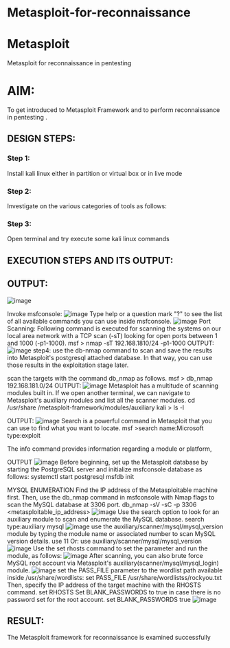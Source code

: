 # Metasploit-for-reconnaissance
# Metasploit
Metasploit for reconnaissance in pentesting

# AIM:

To get introduced to Metasploit Framework and to  perform reconnaissance  in pentesting .

## DESIGN STEPS:

### Step 1:

Install kali linux either in partition or virtual box or in live mode

### Step 2:

Investigate on the various categories of tools as follows:

### Step 3:

Open terminal and try execute some kali linux commands

## EXECUTION STEPS AND ITS OUTPUT:


## OUTPUT:
![image](https://github.com/1808charitha/Metasploit-for-reconnaissance/assets/132996838/584a6e38-f7f5-48d1-a794-e46919e7f8d8)

Invoke msfconsole:
![image](https://github.com/1808charitha/Metasploit-for-reconnaissance/assets/132996838/8ece81bd-8d91-498d-91cc-18096809bf40)
Type help or a question mark "?" to see the list of all available commands you can use inside msfconsole.
![image](https://github.com/1808charitha/Metasploit-for-reconnaissance/assets/132996838/6d8173b7-464c-4be9-9c3c-075633e02d2b)
Port Scanning:
Following command is executed for scanning the systems on our local area network with a TCP scan (-sT) looking for open ports between 1 and 1000 (-p1-1000). msf > nmap -sT 192.168.1810/24 -p1-1000
OUTPUT:
![image](https://github.com/1808charitha/Metasploit-for-reconnaissance/assets/132996838/ff252e3e-fe1e-4a93-b754-5d4ced4f68b7)
step4: use the db-nmap command to scan and save the results into Metasploit's postgresql attached database. In that way, you can use those results in the exploitation stage later.

scan the targets with the command db_nmap as follows. msf > db_nmap 192.168.181.0/24
OUTPUT:
![image](https://github.com/1808charitha/Metasploit-for-reconnaissance/assets/132996838/3ee66371-ccc9-4245-b5ff-5356809e362c)
Metasploit has a multitude of scanning modules built in. If we open another terminal, we can navigate to Metasploit's auxiliary modules and list all the scanner modules. cd /usr/share /metasploit-framework/modules/auxiliary kali > ls -l

OUTPUT:
![image](https://github.com/1808charitha/Metasploit-for-reconnaissance/assets/132996838/fbb24c97-3807-46e7-b06b-c3b625967215)
Search is a powerful command in Metasploit that you can use to find what you want to locate. msf >search name:Microsoft type:exploit

The info command provides information regarding a module or platform,

OUTPUT
![image](https://github.com/1808charitha/Metasploit-for-reconnaissance/assets/132996838/97a56fd6-c08c-43d3-8816-6a1fcef38c56)
Before beginning, set up the Metasploit database by starting the PostgreSQL server and initialize msfconsole database as follows: systemctl start postgresql msfdb init

MYSQL ENUMERATION
Find the IP address of the Metasploitable machine first. Then, use the db_nmap command in msfconsole with Nmap flags to scan the MySQL database at 3306 port. db_nmap -sV -sC -p 3306 <metasploitable_ip_address>
![image](https://github.com/1808charitha/Metasploit-for-reconnaissance/assets/132996838/93452bc1-249d-4a05-bda6-140c2db75eea)
Use the search option to look for an auxiliary module to scan and enumerate the MySQL database. search type:auxiliary mysql
![image](https://github.com/1808charitha/Metasploit-for-reconnaissance/assets/132996838/fde3f8b6-db49-4248-8f77-39d61ea12557)
use the auxiliary/scanner/mysql/mysql_version module by typing the module name or associated number to scan MySQL version details. use 11 Or: use auxiliary/scanner/mysql/mysql_version
![image](https://github.com/1808charitha/Metasploit-for-reconnaissance/assets/132996838/93d8988f-b7a0-46c2-b816-262083158bf4)
Use the set rhosts command to set the parameter and run the module, as follows:
![image](https://github.com/1808charitha/Metasploit-for-reconnaissance/assets/132996838/41895fb8-8adf-4e5d-a486-0bb7cfda2f8c)
After scanning, you can also brute force MySQL root account via Metasploit's auxiliary(scanner/mysql/mysql_login) module.
![image](https://github.com/1808charitha/Metasploit-for-reconnaissance/assets/132996838/e3a3574e-8c7e-4148-9cf5-5064b270f690)
set the PASS_FILE parameter to the wordlist path available inside /usr/share/wordlists: set PASS_FILE /usr/share/wordlistss/rockyou.txt Then, specify the IP address of the target machine with the RHOSTS command. set RHOSTS Set BLANK_PASSWORDS to true in case there is no password set for the root account. set BLANK_PASSWORDS true
![image](https://github.com/1808charitha/Metasploit-for-reconnaissance/assets/132996838/671d8b95-a4c4-4be3-a006-52c6dccf5803)




## RESULT:
The Metasploit framework for reconnaissance is  examined successfully
